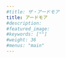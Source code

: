 ```yaml
---
#title: ザ・アードモア
title: アードモア
#description: 
#featured_image: 
#keywords: [""]
#weight: 36
#menus: "main"
---
```

